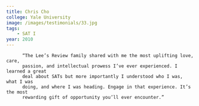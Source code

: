 ```yaml
---
title: Chris Cho
college: Yale University
image: /images/testimonials/33.jpg
tags:
    - SAT I
year: 2010
---
```


          “The Lee’s Review family shared with me the most uplifting love, care,
          passion, and intellectual prowess I’ve ever experienced. I learned a great
          deal about SATs but more importantly I understood who I was, what I was
          doing, and where I was heading. Engage in that experience. It’s the most
          rewarding gift of opportunity you’ll ever encounter.”
